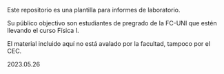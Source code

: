 Este repositorio es una plantilla para informes de laboratorio.

Su público objectivo son estudiantes de pregrado de la FC-UNI que estén llevando el curso Física I.

El material incluido aquí no está avalado por la facultad, tampoco por el CEC.

2023.05.26
